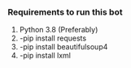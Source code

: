 ### Requirements to run this bot

1. Python 3.8 (Preferably)
2. -pip install requests
3. -pip install beautifulsoup4
4. -pip install lxml
